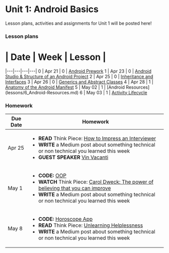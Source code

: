 # Unit 1: Android Basics

Lesson plans, activities and assignments for Unit 1 will be posted here!

### Lesson plans

 # |  Date | Week | Lesson |
|---|---|---|---|
 0 | Apr 21 | 0 | [Android Prework](lessons/0_Android-Prework.md)
 1 | Apr 23 | 0 | [Android Studio & Structure of an Android Project](lessons/1_Android-Studio-Structure-of-Android-Project.md)
 2 | Apr 25 | 0 | [Inheritance and Interfaces](lessons/2_Interfaces-And-Inheritance)
 3 | Apr 26 | 0 | [Generics and Abstract Classes](/lessons/3_Generics-and-Abstract-Classes.md)
 4 | Apr 28 | 1 | [Anatomy of the Android Manifest](/lessons/4_Anatomy_Manifest.md)
 5 | May 02 | 1 | [Android Resources] (lessons/6_Android-Resources.md)
 6 | May 03 | 1 | [Activity Lifecycle](lessons/7_Android-Lifecycle.md)
### Homework

| Due Date | Homework|
|---|---|
| Apr 25 | <ul><li>**READ** Think Piece: [How to Impress an Interviewer](https://medium.com/@joulee/how-to-impress-an-interviewer-c210d9d8e84a)</li><li>**WRITE** a Medium post about something technical or non technical you learned this week</li><li>**GUEST SPEAKER** [Vin Vacanti](speakers/vin-vacanti.md)</li></ul>
| May 1 | <ul><li>**CODE:** [OOP](https://github.com/accesscode-2-1/unit-1/blob/master/homework/week-0.md)</li><li>**WATCH** Think Piece: [Carol Dweck: The power of believing that you can improve](http://www.ted.com/talks/carol_dweck_the_power_of_believing_that_you_can_improve)</li><li>**WRITE** a Medium post about something technical or non technical you learned this week</li></ul>
| May 8 | <ul><li>**CODE:** [Horoscope App](https://github.com/accesscode-2-1/unit-1/blob/master/homework/week-1.md)</li><li>**READ** Think Piece: [Unlearning Helplessness](http://braythwayt.com/2015/01/20/learned-helplessness.html)</li><li>**WRITE** a Medium post about something technical or non technical you learned this week</li></ul>
